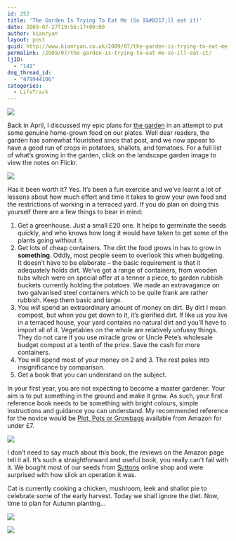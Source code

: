 ```yaml
---
id: 252
title: 'The Garden Is Trying To Eat Me (So I&#8217;ll eat it)'
date: 2009-07-27T19:56:17+00:00
author: kianryan
layout: post
guid: http://www.kianryan.co.uk/2009/07/the-garden-is-trying-to-eat-me-so-ill-eat-it/
permalink: /2009/07/the-garden-is-trying-to-eat-me-so-ill-eat-it/
ljID:
  - "142"
dsq_thread_id:
  - "479944106"
categories:
  - LifeTrack
---
```

[![](http://farm3.static.flickr.com/2593/3762348937_dd62599ff4.jpg?v=0)](http://www.flickr.com/photos/kianryan/3762348937/)

Back in April, I discussed my epic plans for [the garden](http://www.kianryan.co.uk/2009/04/gardening-for-geeks/) in an attempt to put some genuine home-grown food on our plates. Well dear readers, the garden has somewhat flourished since that post, and we now appear to have a good run of crops in potatoes, shallots, and tomatoes. For a full list of what&#8217;s growing in the garden, click on the landscape garden image to view the notes on Flickr.

[![](http://farm4.static.flickr.com/3531/3762347213_4d8acd6d10.jpg?v=0)](http://www.flickr.com/photos/kianryan/3762347213/)

Has it been worth it? Yes. It&#8217;s been a fun exercise and we&#8217;ve learnt a lot of lessons about how much effort and time it takes to grow your own food and the restrictions of working in a terraced yard. If you do plan on doing this yourself there are a few things to bear in mind:

  1. Get a greenhouse. Just a small £20 one. It helps to germinate the seeds quickly, and who knows how long it would have taken to get some of the plants going without it.
  2. Get lots of cheap containers. The dirt the food grows in has to grow in **something**. Oddly, most people seem to overlook this when budgeting. It doesn&#8217;t have to be elaborate &#8211; the basic requirement is that it adequately holds dirt. We&#8217;ve got a range of containers, from wooden tubs which were on special offer at a tenner a piece, to garden rubbish buckets currently holding the potatoes. We made an extravagance on two galvanised steel containers which to be quite frank are rather rubbish. Keep them basic and large.
  3. You _will_ spend an extraordinary amount of money on dirt. By dirt I mean compost, but when you get down to it, it&#8217;s glorified dirt. If like us you live in a terraced house, your yard contains no natural dirt and you&#8217;ll have to import all of it. Vegetables on the whole are relatively unfussy things. They do not care if you use miracle grow or Uncle Pete&#8217;s wholesale budget compost at a tenth of the price. Save the cash for more containers.
  4. You will spend most of your money on 2 and 3. The rest pales into insignificance by comparison.
  5. Get a book that you can understand on the subject.

In your first year, you are not expecting to become a master gardener. Your aim is to put something in the ground and make it grow. As such, your first reference book needs to be something with bright colours, simple instructions and guidance you can understand. My recommended reference for the novice would be [Plot, Pots or Growbags](http://www.amazon.co.uk/Grow-Your-Fruit-Plot-Growbags/dp/0572034946/ref=sr_1_1?ie=UTF8&s=books&qid=1248723934&sr=8-1) available from Amazon for under £7.

[![](http://ecx.images-amazon.com/images/I/51w%2BF%2BlVPZL._BO2,204,203,200_PIsitb-sticker-arrow-click,TopRight,35,-76_AA240_SH20_OU02_.jpg)](http://www.amazon.co.uk/Grow-Your-Fruit-Plot-Growbags/dp/0572034946/ref=sr_1_1?ie=UTF8&s=books&qid=1248723934&sr=8-1)

I don&#8217;t need to say much about this book, the reviews on the Amazon page tell it all. It&#8217;s such a straightforward and useful book, you really can&#8217;t fail with it. We bought most of our seeds from [Suttons](http://www.suttons.co.uk/) online shop and were surprised with how slick an operation it was.

Cat is currently cooking a chicken, mushroom, leek and shallot pie to celebrate some of the early harvest. Today we shall ignore the diet. Now, time to plan for Autumn planting&#8230;

[![](http://farm4.static.flickr.com/3507/3763154930_6e2159b06e.jpg?v=0)](http://www.flickr.com/photos/kianryan/3763154930/)

[![](http://farm4.static.flickr.com/3534/3763165918_6f630a0688.jpg?v=0)](http://www.flickr.com/photos/kianryan/3763165918/)